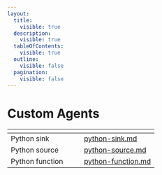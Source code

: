 ```yaml
---
layout:
  title:
    visible: true
  description:
    visible: true
  tableOfContents:
    visible: true
  outline:
    visible: false
  pagination:
    visible: false
---
```


# Custom Agents

<table data-view="cards"><thead><tr><th></th><th data-hidden></th><th data-hidden></th><th data-hidden data-card-target data-type="content-ref"></th></tr></thead><tbody><tr><td>Python sink</td><td></td><td></td><td><a href="python-sink.md">python-sink.md</a></td></tr><tr><td>Python source</td><td></td><td></td><td><a href="python-source.md">python-source.md</a></td></tr><tr><td>Python function</td><td></td><td></td><td><a href="python-function.md">python-function.md</a></td></tr></tbody></table>
